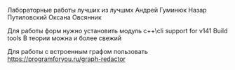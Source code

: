 Лабораторные работы лучших из лучшмх
  Андрей Гуминюк
  Назар Путиловский 
  Оксана Овсянник


Для работы форм нужно установить модуль c++\cli support for v141 Build tools 
В теории можна и более свежий

Для работы с встроенным графом пользовать https://programforyou.ru/graph-redactor

